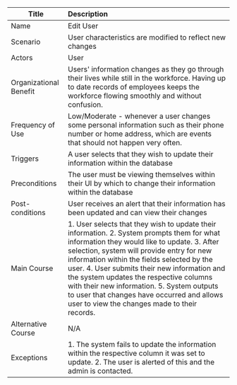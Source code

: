 | Title | Description |
|-------|:------------|
| Name | Edit User|
| Scenario | User characteristics are modified to reflect new changes |
| Actors | User |
| Organizational Benefit | Users' information changes as they go through their lives while still in the workforce. Having up to date records of employees keeps the workforce flowing smoothly and without confusion. |
| Frequency of Use | Low/Moderate - whenever a user changes some personal information such as their phone number or home address, which are events that should not happen very often. |
| Triggers | A user selects that they wish to update their information within the database |
| Preconditions | The user must be viewing themselves within their UI by which to change their information within the database |
| Post-conditions | User receives an alert that their information has been updated and can view their changes |
| Main Course | 1. User selects that they wish to update their information. 2. System prompts them for what information they would like to update. 3. After selection, system will provide entry for new information within the fields selected by the user. 4. User submits their new information and the system updates the respective columns with their new information. 5. System outputs to user that changes have occurred and allows user to view the changes made to their records.|
| Alternative Course | N/A |
| Exceptions | 1. The system fails to update the information within the respective column it was set to update. 2. The user is alerted of this and the admin is contacted.|
